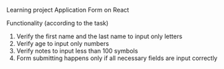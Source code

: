 Learning project Application Form on React

Functionality (according to the task)

1. Verify the first name and the last name to input only letters
2. Verify age to input only numbers
3. Verify notes to input less than 100 symbols
4. Form submitting happens only if all necessary fields are input correctly
